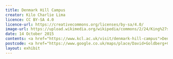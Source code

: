 ```yaml
---
title: Denmark Hill Campus
creator: Kilo Charlie Lima
licence: CC BY-SA 4.0
licence-url: https://creativecommons.org/licenses/by-sa/4.0/
image-url: https://upload.wikimedia.org/wikipedia/commons/2/24/King%27s_College_Hospital1.jpg
date: 14 October 2015
contents: <a href="https://www.kcl.ac.uk/visit/denmark-hill-campus">Denmark Hill Campus</a> is located in the London Borough of Southwark, in Camberwell. <a href="https://www.kch.nhs.uk">King's College Hospital</a>, <a href="https://www.kcl.ac.uk/visit/maudsley-hospital">Maudsley Hospital</a>, <a href="https://www.kch.nhs.uk/news/media/kings-on-tv/the-truth-about-your-teeth/kings-dental-institute">Dental Institute</a>, and the <a href="https://www.kcl.ac.uk/ioppn">Institute of Psychiatry, Psychology and Neuroscience</a> are located on the campus. The Maudsley Hospital cooperates with the Institute of Psychiatry, Psychology and Neuroscience of KCL <a href="https://en.wikipedia.org/wiki/Maudsley_Hospital">[1]</a>. The previous name of the Institute of Psychiatry, Psychology and Neuroscience is the Maudsley Hospital Medical School and the Institute of Psychiatry <a href="https://en.wikipedia.org/wiki/Institute_of_Psychiatry,_Psychology_and_Neurosciences">[2]</a>. After joining the KCL, it changed its name to the Institute of Psychiatry, Psychology and Neuroscience. The Denmark Hill Campus is King's College London's only campus that is not on either side of the Thames and is relatively far south of the city centre. The relative distance from the city centre, on the other hand, provides students living here with more cost-effective accommodation options, allowing them to enjoy the surrounding bars, restaurants, gyms, and other recreational facilities at a lower cost than in the city centre. 
postcode: <a href="https://www.google.co.uk/maps/place/David+Goldberg+Centre+for+Health+Services+Research,+16+De+Crespigny+Park,+London+SE5+8AF/@51.4703896,-0.0871367,16.53z/data=!4m5!3m4!1s0x487603819e5e6541:0x3419a99dbd1b0a13!8m2!3d51.4704323!4d-0.0892446">SE5 8AF</a>.
layout: exhibit
---
```

